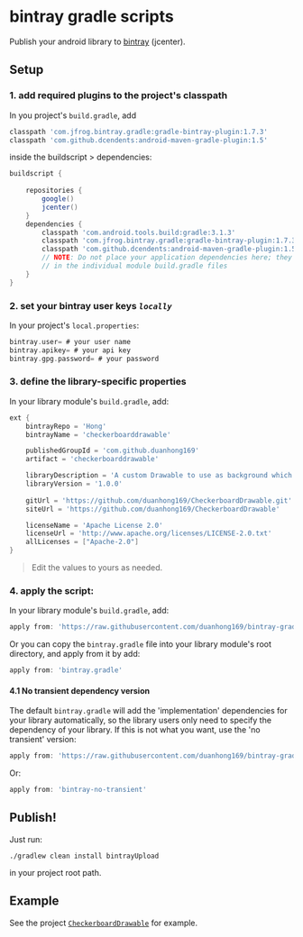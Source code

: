 # bintray gradle scripts

Publish your android library to [bintray](https://bintray.com/) (jcenter).

## Setup

### 1. add required plugins to the project's classpath

In you project's `build.gradle`, add

```groovy
classpath 'com.jfrog.bintray.gradle:gradle-bintray-plugin:1.7.3'
classpath 'com.github.dcendents:android-maven-gradle-plugin:1.5'
```

inside the buildscript > dependencies:

```groovy
buildscript {
    
    repositories {
        google()
        jcenter()
    }
    dependencies {
        classpath 'com.android.tools.build:gradle:3.1.3'
        classpath 'com.jfrog.bintray.gradle:gradle-bintray-plugin:1.7.3' // this line
        classpath 'com.github.dcendents:android-maven-gradle-plugin:1.5' // and this 
        // NOTE: Do not place your application dependencies here; they belong
        // in the individual module build.gradle files
    }
}
```

### 2. set your bintray user keys _`locally`_

In your project's `local.properties`:

```groovy
bintray.user= # your user name
bintray.apikey= # your api key
bintray.gpg.password= # your password
```

### 3. define the library-specific properties

In your library module's `build.gradle`, add:

```groovy
ext {
    bintrayRepo = 'Hong'
    bintrayName = 'checkerboarddrawable'

    publishedGroupId = 'com.github.duanhong169'
    artifact = 'checkerboarddrawable'

    libraryDescription = 'A custom Drawable to use as background which embody "transparent", AKA checkerboard grid.'
    libraryVersion = '1.0.0'
    
    gitUrl = 'https://github.com/duanhong169/CheckerboardDrawable.git'
    siteUrl = 'https://github.com/duanhong169/CheckerboardDrawable'

    licenseName = 'Apache License 2.0'
    licenseUrl = 'http://www.apache.org/licenses/LICENSE-2.0.txt'
    allLicenses = ["Apache-2.0"]
}
```

> Edit the values to yours as needed.

### 4. apply the script:

In your library module's `build.gradle`, add:

```groovy
apply from: 'https://raw.githubusercontent.com/duanhong169/bintray-gradle/master/bintray.gradle'
```

Or you can copy the `bintray.gradle` file into your library module's root directory, and apply from it by add:

```groovy
apply from: 'bintray.gradle'
```

#### 4.1 No transient dependency version

The default `bintray.gradle` will add the 'implementation' dependencies for your library automatically, so the library users only need to specify the dependency of your library. If this is not what you want, use the 'no transient' version:

```groovy
apply from: 'https://raw.githubusercontent.com/duanhong169/bintray-gradle/master/bintray-no-transient.gradle'
```

Or:

```groovy
apply from: 'bintray-no-transient'
```

## Publish!

Just run:

```shell
./gradlew clean install bintrayUpload
```

in your project root path.

## Example

See the project [`CheckerboardDrawable`](https://github.com/duanhong169/CheckerboardDrawable) for example.